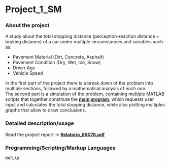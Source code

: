 # Project_1_SM

### About the project
A study about the total stopping distance (perception-reaction distance + braking distance) of a car under multiple circumstances and variables such as:
<ul>
  <li>Pavement Material (Dirt, Concrete, Asphalt)</li>
  <li>Pavement Condition (Dry, Wet, Ice, Snow)</li>
  <li>Driver Age</li>
  <li>Vehicle Speed</li> 
</ul>

In the first part of the project there is a break down of the problem into multiple sections, followed by a mathematical analysis of each one.<br>
The second part is a simulation of the problem, containing multiple MATLAB scripts that together constitute the [**main program**](Principal.m), which requests user input and calculates the total stopping distance, while also plotting multiples graphs that allow to draw conclusions.

### Detailed description/usage
Read the project report -> [**Relatorio_89078.pdf**](Relatorio_89078.pdf)

### Programming/Scripting/Markup Languages 
`MATLAB`
